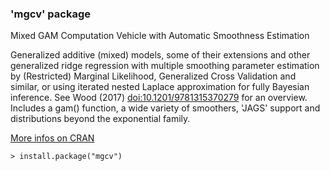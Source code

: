 ### 'mgcv' package

Mixed GAM Computation Vehicle with Automatic Smoothness Estimation

Generalized additive (mixed) models, some of their extensions and other 
generalized ridge regression with multiple smoothing parameter estimation 
by (Restricted) Marginal Likelihood, Generalized Cross Validation and similar, 
or using iterated nested Laplace approximation for fully Bayesian inference. 
See Wood (2017) <doi:10.1201/9781315370279> for an overview. Includes a gam() 
function, a wide variety of smoothers, 'JAGS' support and distributions beyond 
the exponential family. 

[More infos on CRAN](https://cran.r-project.org/web/packages/mgcv/)
```
> install.package("mgcv")
```
